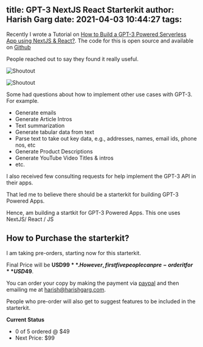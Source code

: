 title: GPT-3 NextJS React Starterkit
author: Harish Garg
date: 2021-04-03 10:44:27
tags:
---
Recently I wrote a Tutorial on [How to Build a GPT-3 Powered Serverless App using NextJS & React?](https://harishgarg.com/writing/how-to-build-a-serverless-gpt-3-powered-using-nextjs-react/). The code for this is open source and available on [Github](https://github.com/harish-garg/nextjs-reactjs-gpt-3)

People reached out to say they found it really useful.

![Shoutout](/images/shoutout11.png)


![Shoutout](/images/shoutout12.png)

Some had questions about how to implement other use cases with GPT-3. For example.

- Generate emails
- Generate Article Intros 
- Text summarization
- Generate tabular data from text
- Parse text to take out key data, e.g., addresses, names, email ids, phone nos, etc
- Generate Product Descriptions
- Generate YouTube Video Titles & intros
- etc.

I also received few consulting requests for help implement the GPT-3 API in their apps.

That led me to believe there should be a starterkit for building GPT-3 Powered Apps.

Hence,  am building a startkit for GPT-3 Powered Apps. This one uses NextJS/ React / JS

## How to Purchase the starterkit?
I am taking pre-orders, starting now for this starterkit. 

Final Price will be **USD$99**. However, first five people can pre-order it for **USD$49**. 

You can order your copy by making the payment via [paypal](https://paypal.me/gargh) and then emailing me at harish@harishgarg.com. 

People who pre-order will also get to suggest features to be included in the starterkit.


**Current Status**

- 0 of 5 ordered @ $49
- Next Price: $99
